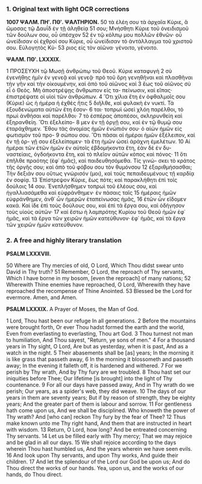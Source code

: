 ### 1. Original text with light OCR corrections

**1007 ΨΑΛΜ. ΠΗʹ. ΠΘʹ. ΨΑΛΤΗΡΙΟΝ.**
50 τὰ ἐλέη σου τὰ ἀρχαῖα Κύριε, ἃ ὤμοσας τῷ Δαυΐδ ἐν τῇ ἀληθείᾳ
51 σου; Μνήσθητι Κύριε τοῦ ὀνειδισμοῦ τῶν δούλων σου, οὗ ὑπέσχον
52 ἐν τῷ κόλπῳ μου πολλῶν ἐθνῶν· οὗ ὠνείδισαν οἱ ἐχθροί σου Κύριε,
οὗ ὠνείδισαν τὸ ἀντάλλαγμα τοῦ χριστοῦ σου. Εὐλογητὸς Κύ-
53 ριος εἰς τὸν αἰῶνα· γένοιτο, γένοιτο.

**ΨΑΛΜ. ΠΘʹ. LXXXIX.**

1 ΠΡΟΣΕΥΧΗ τῷ Μωσῇ ἀνθρώπῳ τοῦ Θεοῦ. Κύριε καταφυγὴ
2 σὺ ἐγενήθης ἡμῖν ἐν γενεᾷ καὶ γενεᾷ· πρὸ τοῦ ὄρη γενηθῆναι καὶ
πλασθῆναι τὴν γῆν καὶ τὴν οἰκουμένην, καὶ ἀπὸ τοῦ αἰῶνος καὶ
3 ἕως τοῦ αἰῶνος σὺ εἶ ὁ Θεός. Μὴ ἀποστρέψῃς ἄνθρωπον εἰς τα-
πείνωσιν, καὶ εἴπας· ἐπιστρέψατε οἱ υἱοὶ τῶν ἀνθρώπων.
4 Ὅτι χίλια ἔτη ἐν ὀφθαλμοῖς σου (Κύριε) ὡς ἡ ἡμέρα ἡ ἐχθὲς ἥτις
5 διῆλθε, καὶ φυλακὴ ἐν νυκτί. Τὰ ἐξουδενώματα αὐτῶν ἔτη ἔσον-
6 ται· τοπρωὶ ὡσεὶ χλόη παρέλθοι, τὸ πρωὶ ἀνθήσαι καὶ παρέλθοι·
7 τὸ ἑσπέρας ἀποπέσοι, σκληρυνθείη καὶ ἐξηρανθείη. Ὅτι ἐξελείπο-
8 μεν ἐν τῇ ὀργῇ σου, καὶ ἐν τῷ θυμῷ σου ἐταράχθημεν. Ἔθου τὰς
ἀνομίας ἡμῶν ἐνώπιόν σου· ὁ αἰὼν ἡμῶν εἰς φωτισμὸν τοῦ προ-
9 σώπου σου. Ὅτι πᾶσαι αἱ ἡμέραι ἡμῶν ἐξέλειπον, καὶ ἐν τῇ ὀρ-
γῇ σου ἐξελείπομεν· τὰ ἔτη ἡμῶν ὡσεὶ ἀράχνη ἐμελέτων.
10 Αἱ ἡμέραι τῶν ἐτῶν ἡμῶν ἐν αὐτοῖς ἑβδομήκοντα ἔτη, ἐὰν δὲ ἐν δυ-
ναστείαις, ὀγδοήκοντα ἔτη, καὶ τὸ πλεῖον αὐτῶν κόπος καὶ πόνος·
11 ὅτι ἐπῆλθε πραότης (ἐφ᾿ ἡμᾶς), καὶ παιδευθησόμεθα. Τίς γινώ-
σκει τὸ κράτος τῆς ὀργῆς σου; καὶ ἀπὸ τοῦ φόβου σου τὸν θυμόνσου
12 ἐξαριθμήσασθαι; Τὴν δεξιάν σου οὕτως γνώρισόν (μοι), καὶ τοὺς
πεπαιδευμένους τῇ καρδίᾳ ἐν σοφίᾳ.
13 Ἐπίστρεψον Κύριε, ἕως πότε; καὶ παρακλήθητι ἐπὶ τοῖς δούλοις
14 σου. Ἐνεπλήσθημεν τοπρωὶ τοῦ ἐλέους σου, καὶ ἠγαλλιασάμεθα
καὶ εὐφράνθημεν· ἐν πάσαις ταῖς
15 ἡμέραις ἡμῶν εὐφράνθημεν, ἀνθ᾿ ὧν ἡμερῶν ἐταπείνωσας ἡμᾶς,
16 ἐτῶν ὧν εἴδομεν κακά. Καὶ ἰδε ἐπὶ τοὺς δούλους σου, καὶ ἐπὶ τὰ
ἔργα σου, καὶ ὁδήγησον τοὺς υἱοὺς αὐτῶν·
17 καὶ ἔστω ἡ λαμπρότης Κυρίου τοῦ Θεοῦ ἡμῶν ἐφ᾿ ἡμᾶς, καὶ τὰ
ἔργα τῶν χειρῶν ἡμῶν κατεύθυνον· ἐφ᾿ ἡμᾶς, καὶ τὰ ἔργα τῶν
χειρῶν ἡμῶν κατεύθυνον.

### 2. A free and highly literary translation

**PSALM LXXXVIII.**

50 Where are Thy mercies of old, O Lord,
Which Thou didst swear unto David in Thy truth?
51 Remember, O Lord, the reproach of Thy servants,
Which I have borne in my bosom, [even the reproach] of many nations;
52 Wherewith Thine enemies have reproached, O Lord,
Wherewith they have reproached the recompense of Thine Anointed.
53 Blessed be the Lord for evermore. Amen, and Amen.

**PSALM LXXXIX.**
A Prayer of Moses, the Man of God.

1 Lord, Thou hast been our refuge
In all generations.
2 Before the mountains were brought forth,
Or ever Thou hadst formed the earth and the world,
Even from everlasting to everlasting, Thou art God.
3 Thou turnest not man to humiliation,
And Thou sayest, "Return, ye sons of men."
4 For a thousand years in Thy sight, O Lord,
Are but as yesterday, when it is past,
And as a watch in the night.
5 Their abasements shall be [as] years;
In the morning it is like grass that passeth away,
6 In the morning it blossometh and passeth away;
In the evening it falleth off, it is hardened and withered.
7 For we perish by Thy wrath,
And by Thy fury are we troubled.
8 Thou hast set our iniquities before Thee;
Our lifetime [is brought] into the light of Thy countenance.
9 For all our days have passed away,
And in Thy wrath do we perish;
Our years, as a spider's web, they did weave.
10 The days of our years in them are seventy years;
But if by reason of strength, they be eighty years;
And the greater part of them is labour and sorrow.
11 For gentleness hath come upon us,
And we shall be disciplined.
Who knoweth the power of Thy wrath?
And [who can] reckon Thy fury by the fear of Thee?
12 Thus make known unto me Thy right hand,
And them that are instructed in heart with wisdom.
13 Return, O Lord, how long?
And be entreated concerning Thy servants.
14 Let us be filled early with Thy mercy;
That we may rejoice and be glad in all our days.
15 We shall rejoice according to the days wherein Thou hast humbled us,
And the years wherein we have seen evils.
16 And look upon Thy servants, and upon Thy works,
And guide their children.
17 And let the splendour of the Lord our God be upon us;
And do Thou direct the works of our hands.
Yea, upon us, and the works of our hands, do Thou direct.